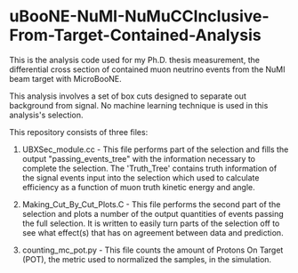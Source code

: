 # uBooNE-NuMI-NuMuCCInclusive-From-Target-Contained-Analysis
This is the analysis code used for my Ph.D. thesis measurement, the differential cross section of contained muon neutrino events from the NuMI beam target with MicroBooNE.

This analysis involves a set of box cuts designed to separate out background from signal.  No machine learning technique is used in this analysis's selection.

This repository consists of three files:

1. UBXSec_module.cc - This file performs part of the selection and fills the output "passing_events_tree" with the information necessary to complete the selection.  The 'Truth_Tree' contains truth information of the signal events input into the selection which used to calculate efficiency as a function of muon truth kinetic energy and angle.

2. Making_Cut_By_Cut_Plots.C - This file performs the second part of the selection and plots a number of the output quantities of events passing the full selection.  It is written to easily turn parts of the selection off to see what effect(s) that has on agreement between data and prediction.

3. counting_mc_pot.py - This file counts the amount of Protons On Target (POT), the metric used to normalized the samples, in the simulation.
